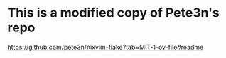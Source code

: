 # This is a modified copy of Pete3n's repo

https://github.com/pete3n/nixvim-flake?tab=MIT-1-ov-file#readme
